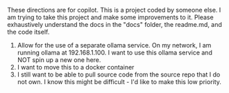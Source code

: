 These directions are for copilot.
This is a project coded by someone else.  I am trying to take this project and make some improvements to it.  Please exhaustively understand the docs in the "docs" folder, the readme.md, and the code itself.  
1.  Allow for the use of a separate ollama service.  On my network, I am running ollama at 192.168.1.100.  I want to use this ollama service and NOT spin up a new one here.
2. I want to move this to a docker container
3. I still want to be able to pull source code from the source repo that I do not own. I know this might be difficult - I'd like to make this low priority.